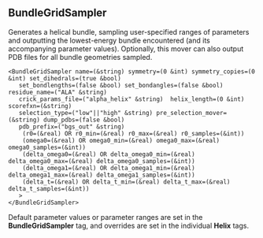 ## BundleGridSampler
Generates a helical bundle, sampling user-specified ranges of parameters and outputting the lowest-energy bundle encountered (and its accompanying parameter values).  Optionally, this mover can also output PDB files for all bundle geometries sampled.

```
<BundleGridSampler name=(&string) symmetry=(0 &int) symmetry_copies=(0 &int) set_dihedrals=(true &bool)
   set_bondlengths=(false &bool) set_bondangles=(false &bool) residue_name=("ALA" &string)
   crick_params_file=("alpha_helix" &string)  helix_length=(0 &int) scorefxn=(&string)
   selection_type=("low"||"high" &string) pre_selection_mover=(&string) dump_pdbs=(false &bool)
   pdb_prefix=("bgs_out" &string)
    (r0=(&real) OR r0_min=(&real) r0_max=(&real) r0_samples=(&int))
    (omega0=(&real) OR omega0_min=(&real) omega0_max=(&real) omega0_samples=(&int))
    (delta_omega0=(&real) OR delta_omega0_min=(&real) delta_omega0_max=(&real) delta_omega0_samples=(&int))
    (delta_omega1=(&real) OR delta_omega1_min=(&real) delta_omega1_max=(&real) delta_omega1_samples=(&int))
    (delta_t=(&real) OR delta_t_min=(&real) delta_t_max=(&real) delta_t_samples=(&int))
   >
</BundleGridSampler>
```

Default parameter values or parameter ranges are set in the <b>BundleGridSampler</b> tag, and overrides are set in the individual <b>Helix</b> tags.
